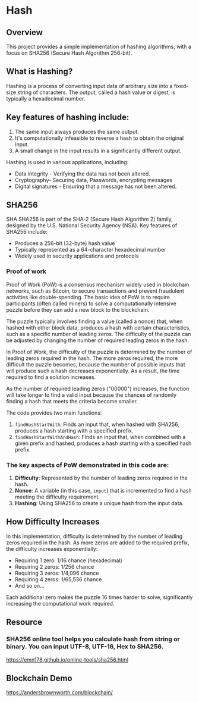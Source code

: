 # Hash

## Overview

This project provides a simple implementation of hashing algorithms, with a focus on SHA256 (Secure Hash Algorithm 256-bit).

## What is Hashing?

Hashing is a process of converting input data of arbitrary size into a fixed-size string of characters. The output, called a hash value or digest, is typically a hexadecimal number.

## Key features of hashing include:

1. The same input always produces the same output.
2. It's computationally infeasible to reverse a hash to obtain the original input.
3. A small change in the input results in a significantly different output.

Hashing is used in various applications, including:

- Data integrity - Verifying the data has not been altered.
- Cryptography- Securing data, Passwords, encrypting messages
- Digital signatures - Ensuring that a message has not been altered.

## SHA256

SHA
SHA256 is part of the SHA-2 (Secure Hash Algorithm 2) family, designed by the U.S. National Security Agency (NSA). Key features of SHA256 include:

- Produces a 256-bit (32-byte) hash value
- Typically represented as a 64-character hexadecimal number
- Widely used in security applications and protocols

### Proof of work

Proof of Work (PoW) is a consensus mechanism widely used in blockchain networks, such as Bitcoin, to secure transactions and prevent fraudulent activities like double-spending. The basic idea of PoW is to require participants (often called miners) to solve a computationally intensive puzzle before they can add a new block to the blockchain.

The puzzle typically involves finding a value (called a nonce) that, when hashed with other block data, produces a hash with certain characteristics, such as a specific number of leading zeros. The difficulty of the puzzle can be adjusted by changing the number of required leading zeros in the hash.

In Proof of Work, the difficulty of the puzzle is determined by the number of leading zeros required in the hash. The more zeros required, the more difficult the puzzle becomes, because the number of possible inputs that will produce such a hash decreases exponentially. As a result, the time required to find a solution increases.

As the number of required leading zeros ("00000") increases, the function will take longer to find a valid input because the chances of randomly finding a hash that meets the criteria become smaller.

The code provides two main functions:

1. `findHashStartWith`: Finds an input that, when hashed with SHA256, produces a hash starting with a specified prefix.
2. `findHashStartWithAndHash`: Finds an input that, when combined with a given prefix and hashed, produces a hash starting with a specified hash prefix.

### The key aspects of PoW demonstrated in this code are:

1. **Difficulty**: Represented by the number of leading zeros required in the hash.
2. **Nonce**: A variable (in this case, `input`) that is incremented to find a hash meeting the difficulty requirement.
3. **Hashing**: Using SHA256 to create a unique hash from the input data.

## How Difficulty Increases

In this implementation, difficulty is determined by the number of leading zeros required in the hash. As more zeros are added to the required prefix, the difficulty increases exponentially:

- Requiring 1 zero: 1/16 chance (hexadecimal)
- Requiring 2 zeros: 1/256 chance
- Requiring 3 zeros: 1/4,096 chance
- Requiring 4 zeros: 1/65,536 chance
- And so on...

Each additional zero makes the puzzle 16 times harder to solve, significantly increasing the computational work required.

## Resource

### SHA256 online tool helps you calculate hash from string or binary. You can input UTF-8, UTF-16, Hex to SHA256.

https://emn178.github.io/online-tools/sha256.html

## Blockchain Demo

https://andersbrownworth.com/blockchain/
